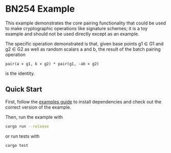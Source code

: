 # BN254 Example

This example demonstrates the core pairing functionality that could be used to make cryptographic operations like signature schemes; it is a toy example and should not be used directly except as an example.

The specific operation demonstrated is that, given base points g1 ∈ G1 and g2 ∈ G2 as well as random scalars a and b, the result of the batch pairing operation
```
pair(a × g1, b × g2) * pair(g1, -ab × g2)
```
is the identity.

## Quick Start

First, follow the [examples guide] to install dependencies and check out the correct version of the example.

Then, run the example with
```bash
cargo run --release
```
or run tests with
```bash
cargo test
```

[examples guide]: https://dev.risczero.com/api/zkvm/examples/#running-the-examples